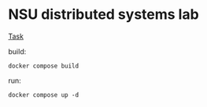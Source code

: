 # NSU distributed systems lab

[Task](https://docs.google.com/document/d/1epM9TZHl5H1KJF0xA1e28BRe5W8C6HStduRvu-b1U_A/edit)

build: 
```
docker compose build
```
run:
```
docker compose up -d
```